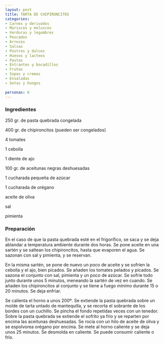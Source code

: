 ```yaml
---
layout: post
title: TARTA DE CHIPIRONCITOS
categories:
- Carnes y derivados
- Mariscos y moluscos
- Verduras y legumbres
- Pescados
- Arroces
- Salsas
- Postres y dulces
- Huevos y lacteos
- Pastas
- Entrantes y bocadillos
- Frutas
- Sopas y cremas
- Ensaladas
- Setas y hongos
 
personas: 6 
---
```

<h3>Ingredientes</h3>
250 gr. de pasta quebrada congelada

400 gr. de chipironcitos (pueden ser congelados)

4 tomates

1 cebolla

1 diente de ajo

100 gr. de aceitunas negras deshuesadas

1 cucharada pequeña de azúcar

1 cucharada de orégano

aceite de oliva

sal

pimienta

<h3>Preparación</h3>
En el caso de que la pasta quebrada esté en el frigorífico, se saca y se deja ablandar a temperatura ambiente durante dos horas. Se pone aceite en una sartén y se saltean los chipironcitos, hasta que evaporen el agua. Se sazonan con sal y pimienta, y se reservan.

En la misma sartén, se pone de nuevo un poco de aceite y se sofríen la cebolla y el ajo, bien picados. Se añaden los tomates pelados y picados. Se sazona el conjunto con sal, pimienta y un poco de azúcar. Se sofríe todo junto durante unos 5 minutos, meneando la sartén de vez en cuando. Se añaden los chipironcitos al conjunto y se tiene a fuego mínimo durante 15 o 20 minutos. Se deja enfriar.

Se calienta el horno a unos 200&ordm;. Se extiende la pasta quebrada sobre un molde de tarta untado de mantequilla, y se recorta el sobrante de los bordes con un cuchillo. Se pincha el fondo repetidas veces con un tenedor. Sobre la pasta quebrada se extiende el sofrito ya frío y se reparten por encima las aceitunas deshuesadas. Se rocía con un hilo de aceite de oliva y se espolvorea orégano por encima. Se mete al horno caliente y se deja unos 25 minutos. Se desmolda en caliente. Se puede consumir caliente o frío.

